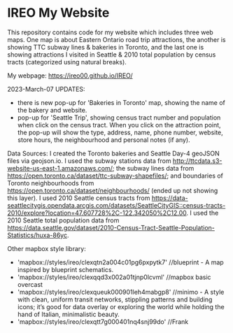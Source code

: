 # IREO My Website
 
This repository contains code for my website which includes three web maps. 
One map is about Eastern Ontario road trip attractions, the another is showing TTC subway lines & bakeries in Toronto, and the last one is showing attractions I visited in Seattle & 2010 total population by census tracts (categorized using natural breaks).

My webpage: https://ireo00.github.io/IREO/

2023-March-07 UPDATES:
- there is new pop-up for 'Bakeries in Toronto' map, showing the name of the bakery and website.
- pop-up for 'Seattle Trip', showing census tract number and population when click on the census tract. When you click on the attraction point, the pop-up will show the type, address, name, phone number, website, store hours, the neighbourhood and personal notes (if any).


Data Sources:
I created the Toronto bakeries and Seattle Day-4 geoJSON files via geojson.io.
I used the subway stations data from http://ttcdata.s3-website-us-east-1.amazonaws.com/; 
the subway lines data from https://open.toronto.ca/dataset/ttc-subway-shapefiles/; 
and boundaries of Toronto neighbourhoods from https://open.toronto.ca/dataset/neighbourhoods/ (ended up not showing this layer).
I used 2010 Seattle census tracts from https://data-seattlecitygis.opendata.arcgis.com/datasets/SeattleCityGIS::census-tracts-2010/explore?location=47.607728%2C-122.342050%2C12.00.
I used the 2010 Seattle total population data from https://data.seattle.gov/dataset/2010-Census-Tract-Seattle-Population-Statistics/huxa-86yc.



Other mapbox style library:
- 'mapbox://styles/ireo/clexqtn2a004c01pg6pxpytk7' //blueprint - A map inspired by blueprint schematics.
- 'mapbox://styles/ireo/clexqqd3x002a01tjnp0lcvml' //mapbox basic overcast
- 'mapbox://styles/ireo/clexqueuk000901leh4mabgp8' //minimo - A style with clean, uniform transit networks, stippling patterns and building icons; it’s good for data overlay or exploring the world while holding the hand of Italian, minimalistic beauty.
- 'mapbox://styles/ireo/clexqtt7g000401nq4snj99do' //Frank